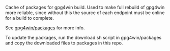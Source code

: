 Cache of packages for gpg4win build. Used to make full rebuild of gpg4win more
reliable, since without this the source of each endpoint must be online for a
build to complete.

See
[gpg4win/packages](http://git.gnupg.org/cgi-bin/gitweb.cgi?p=gpg4win.git;a=tree;f=packages;hb=HEAD)
for more info.

To update the packages, run the download.sh script in gpg4win/packages and copy
the downloaded files to packages in this repo.
